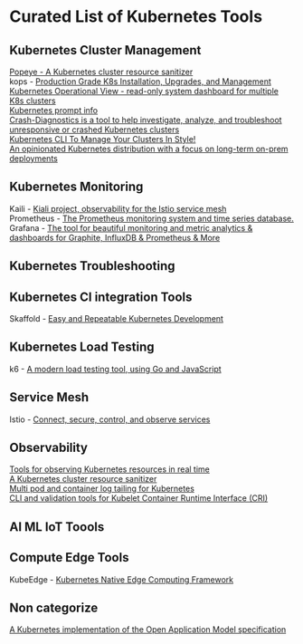 # Curated List of Kubernetes Tools


## Kubernetes Cluster Management

[Popeye - A Kubernetes cluster resource sanitizer](https://github.com/derailed/popeye) <br>
kops - [Production Grade K8s Installation, Upgrades, and Management](https://github.com/kubernetes/kops) <br>
[Kubernetes Operational View - read-only system dashboard for multiple K8s clusters](https://github.com/sangam14/kube-ops-view) <br>
[Kubernetes prompt info](https://github.com/jlesquembre/kubeprompt) <br>
[Crash-Diagnostics is a tool to help investigate, analyze, and troubleshoot unresponsive or crashed Kubernetes clusters](https://github.com/vmware-tanzu/crash-diagnostics) <br>
[Kubernetes CLI To Manage Your Clusters In Style!](https://github.com/derailed/k9s) <br>
[An opinionated Kubernetes distribution with a focus on long-term on-prem deployments](https://github.com/scality/metalk8s) <br>

## Kubernetes Monitoring
Kaili - [Kiali project, observability for the Istio service mesh](https://github.com/kiali/kiali) <br>
Prometheus - [The Prometheus monitoring system and time series database.](https://github.com/prometheus/prometheus) <br>
Grafana - [The tool for beautiful monitoring and metric analytics & dashboards for Graphite, InfluxDB & Prometheus & More](https://github.com/grafana/grafana)  <br>

## Kubernetes Troubleshooting

## Kubernetes CI integration Tools
Skaffold - [Easy and Repeatable Kubernetes Development](https://github.com/GoogleContainerTools/skaffold) <br>

## Kubernetes Load Testing
k6 - [A modern load testing tool, using Go and JavaScript](https://github.com/loadimpact/k6) <br>

## Service Mesh
Istio - [Connect, secure, control, and observe services](https://github.com/istio/istio) <br>

## Observability
[Tools for observing Kubernetes resources in real time](https://github.com/pulumi/kubespy) <br>
[A Kubernetes cluster resource sanitizer](https://github.com/derailed/popeye?utm_sq=g9348xrxix) <br>
[Multi pod and container log tailing for Kubernetes](https://github.com/wercker/stern) <br>
[CLI and validation tools for Kubelet Container Runtime Interface (CRI)](https://github.com/kubernetes-sigs/cri-tools) <br>

## AI ML IoT Toools 

## Compute Edge Tools
KubeEdge - [Kubernetes Native Edge Computing Framework](https://github.com/kubeedge/kubeedge) <br>

## Non categorize
[A Kubernetes implementation of the Open Application Model specification](https://github.com/oam-dev/rudr) <br>

